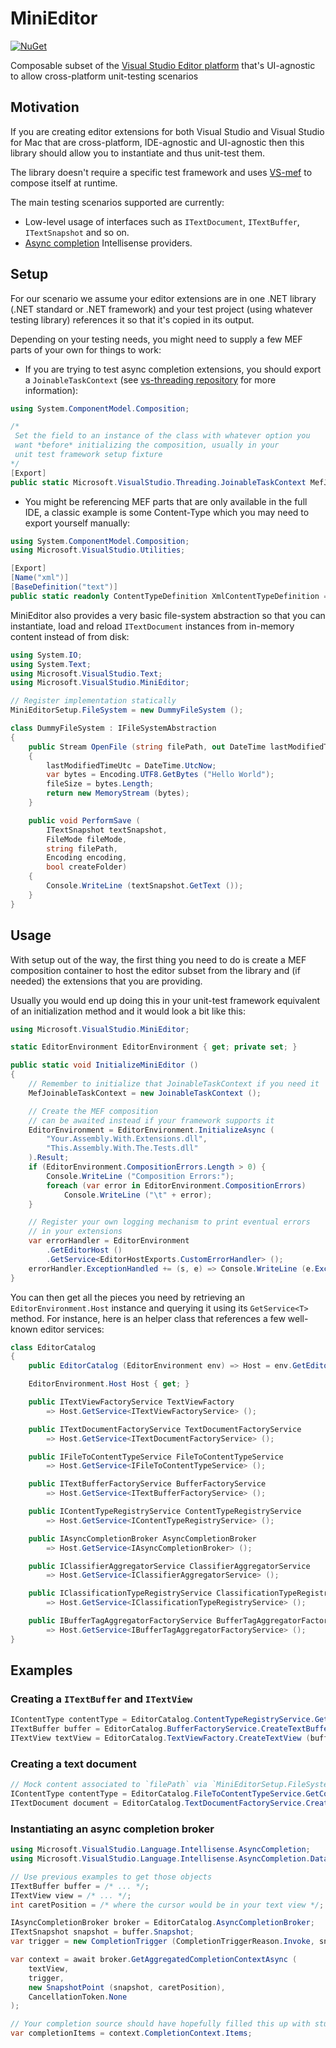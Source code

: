 # MiniEditor

<a href="https://www.nuget.org/packages/Neteril.VisualStudio.MiniEditor"><img src="https://img.shields.io/nuget/v/Neteril.VisualStudio.MiniEditor.svg" alt="NuGet" /></a>

Composable subset of the [Visual Studio Editor platform](https://docs.microsoft.com/en-us/visualstudio/extensibility/inside-the-editor) that's UI-agnostic to allow cross-platform unit-testing scenarios

## Motivation

If you are creating editor extensions for both Visual Studio and Visual Studio for Mac that are cross-platform, IDE-agnostic and UI-agnostic then this library should allow you to instantiate and thus unit-test them.

The library doesn't require a specific test framework and uses [VS-mef](http://github.com/Microsoft/vs-mef) to compose itself at runtime.

The main testing scenarios supported are currently:

- Low-level usage of interfaces such as `ITextDocument`, `ITextBuffer`, `ITextSnapshot` and so on.
- [Async completion](https://docs.microsoft.com/en-us/dotnet/api/microsoft.visualstudio.language.intellisense.asynccompletion?view=visualstudiosdk-2017) Intellisense providers.

## Setup

For our scenario we assume your editor extensions are in one .NET library (.NET standard or .NET framework) and your test project (using whatever testing library) references it so that it's copied in its output.

Depending on your testing needs, you might need to supply a few MEF parts of your own for things to work:

- If you are trying to test async completion extensions, you should export a `JoinableTaskContext` (see [vs-threading repository](https://github.com/Microsoft/vs-threading) for more information):
``` csharp
using System.ComponentModel.Composition;

/*
 Set the field to an instance of the class with whatever option you
 want *before* initializing the composition, usually in your
 unit test framework setup fixture
*/
[Export]
public static Microsoft.VisualStudio.Threading.JoinableTaskContext MefJoinableTaskContext = null;
```
- You might be referencing MEF parts that are only available in the full IDE, a classic example is some Content-Type which you may need to export yourself manually:
``` csharp
using System.ComponentModel.Composition;
using Microsoft.VisualStudio.Utilities;

[Export]
[Name("xml")]
[BaseDefinition("text")]
public static readonly ContentTypeDefinition XmlContentTypeDefinition = null;
```

MiniEditor also provides a very basic file-system abstraction so that you can instantiate, load and reload `ITextDocument` instances from in-memory content instead of from disk:

```csharp
using System.IO;
using System.Text;
using Microsoft.VisualStudio.Text;
using Microsoft.VisualStudio.MiniEditor;

// Register implementation statically
MiniEditorSetup.FileSystem = new DummyFileSystem ();

class DummyFileSystem : IFileSystemAbstraction
{
    public Stream OpenFile (string filePath, out DateTime lastModifiedTimeUtc, out long fileSize)
    {
        lastModifiedTimeUtc = DateTime.UtcNow;
        var bytes = Encoding.UTF8.GetBytes ("Hello World");
        fileSize = bytes.Length;
		return new MemoryStream (bytes);
    }

    public void PerformSave (
        ITextSnapshot textSnapshot,
        FileMode fileMode,
        string filePath,
        Encoding encoding,
        bool createFolder)
    {
        Console.WriteLine (textSnapshot.GetText ());
    }
}
```

## Usage

With setup out of the way, the first thing you need to do is create a MEF composition container to host the editor subset from the library and (if needed) the extensions that you are providing.

Usually you would end up doing this in your unit-test framework equivalent of an initialization method and it would look a bit like this:

```csharp
using Microsoft.VisualStudio.MiniEditor;

static EditorEnvironment EditorEnvironment { get; private set; }

public static void InitializeMiniEditor ()
{
    // Remember to initialize that JoinableTaskContext if you need it
    MefJoinableTaskContext = new JoinableTaskContext ();

    // Create the MEF composition
    // can be awaited instead if your framework supports it
    EditorEnvironment = EditorEnvironment.InitializeAsync (
        "Your.Assembly.With.Extensions.dll",
        "This.Assembly.With.The.Tests.dll"
    ).Result;
    if (EditorEnvironment.CompositionErrors.Length > 0) {
        Console.WriteLine ("Composition Errors:");
        foreach (var error in EditorEnvironment.CompositionErrors)
            Console.WriteLine ("\t" + error);
    }

    // Register your own logging mechanism to print eventual errors
    // in your extensions
    var errorHandler = EditorEnvironment
        .GetEditorHost ()
        .GetService<EditorHostExports.CustomErrorHandler> ();
    errorHandler.ExceptionHandled += (s, e) => Console.WriteLine (e.Exception);
}
```

You can then get all the pieces you need by retrieving an `EditorEnvironment.Host` instance and querying it using its `GetService<T>` method. For instance, here is an helper class that references a few well-known editor services:

``` csharp
class EditorCatalog
{
    public EditorCatalog (EditorEnvironment env) => Host = env.GetEditorHost ();

    EditorEnvironment.Host Host { get; }

    public ITextViewFactoryService TextViewFactory
        => Host.GetService<ITextViewFactoryService> ();

    public ITextDocumentFactoryService TextDocumentFactoryService
        => Host.GetService<ITextDocumentFactoryService> ();

    public IFileToContentTypeService FileToContentTypeService
        => Host.GetService<IFileToContentTypeService> ();

    public ITextBufferFactoryService BufferFactoryService
        => Host.GetService<ITextBufferFactoryService> ();

    public IContentTypeRegistryService ContentTypeRegistryService
        => Host.GetService<IContentTypeRegistryService> ();

    public IAsyncCompletionBroker AsyncCompletionBroker
        => Host.GetService<IAsyncCompletionBroker> ();

    public IClassifierAggregatorService ClassifierAggregatorService
        => Host.GetService<IClassifierAggregatorService> ();

    public IClassificationTypeRegistryService ClassificationTypeRegistryService
        => Host.GetService<IClassificationTypeRegistryService> ();

    public IBufferTagAggregatorFactoryService BufferTagAggregatorFactoryService
        => Host.GetService<IBufferTagAggregatorFactoryService> ();
}
```

## Examples

### Creating a `ITextBuffer` and `ITextView`

``` csharp
IContentType contentType = EditorCatalog.ContentTypeRegistryService.GetContentType ("MyContentType");
ITextBuffer buffer = EditorCatalog.BufferFactoryService.CreateTextBuffer (content, contentType);
ITextView textView = EditorCatalog.TextViewFactory.CreateTextView (buffer);
```

### Creating a text document

``` csharp
// Mock content associated to `filePath` via `MiniEditorSetup.FileSystem`
IContentType contentType = EditorCatalog.FileToContentTypeService.GetContentTypeForFilePath (filePath);
ITextDocument document = EditorCatalog.TextDocumentFactoryService.CreateAndLoadTextDocument (filePath, contentType);
```

### Instantiating an async completion broker

```csharp
using Microsoft.VisualStudio.Language.Intellisense.AsyncCompletion;
using Microsoft.VisualStudio.Language.Intellisense.AsyncCompletion.Data;

// Use previous examples to get those objects
ITextBuffer buffer = /* ... */;
ITextView view = /* ... */;
int caretPosition = /* where the cursor would be in your text view */;

IAsyncCompletionBroker broker = EditorCatalog.AsyncCompletionBroker;
ITextSnapshot snapshot = buffer.Snapshot;
var trigger = new CompletionTrigger (CompletionTriggerReason.Invoke, snapshot);

var context = await broker.GetAggregatedCompletionContextAsync (
    textView,
    trigger,
    new SnapshotPoint (snapshot, caretPosition),
    CancellationToken.None
);

// Your completion source should have hopefully filled this up with stuff
var completionItems = context.CompletionContext.Items;
```